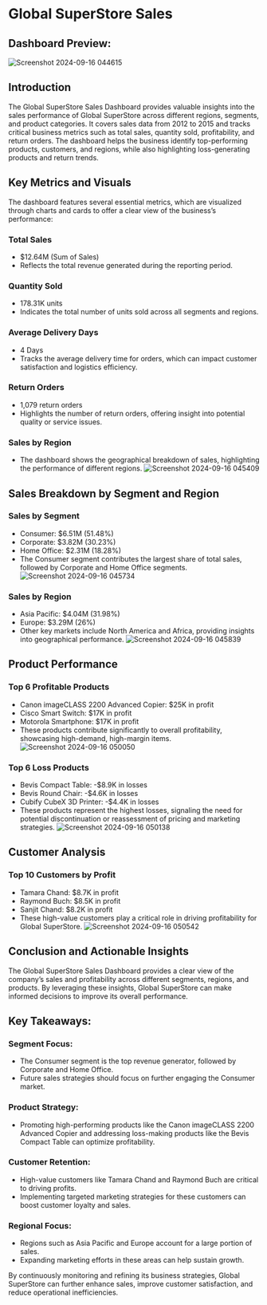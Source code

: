 # Global SuperStore Sales
## Dashboard Preview:
![Screenshot 2024-09-16 044615](https://github.com/user-attachments/assets/ddb8b292-82cf-4765-97c0-e5bdf39406a6)
## Introduction
The Global SuperStore Sales Dashboard provides valuable insights into the sales performance of Global SuperStore across different regions, segments, and product categories. It covers sales data from 2012 to 2015 and tracks critical business metrics such as total sales, quantity sold, profitability, and return orders. The dashboard helps the business identify top-performing products, customers, and regions, while also highlighting loss-generating products and return trends.

## Key Metrics and Visuals
The dashboard features several essential metrics, which are visualized through charts and cards to offer a clear view of the business’s performance:
### Total Sales
- $12.64M (Sum of Sales)
- Reflects the total revenue generated during the reporting period.
### Quantity Sold
- 178.31K units
- Indicates the total number of units sold across all segments and regions.
### Average Delivery Days
- 4 Days
- Tracks the average delivery time for orders, which can impact customer satisfaction and logistics efficiency.
### Return Orders
- 1,079 return orders
- Highlights the number of return orders, offering insight into potential quality or service issues.
### Sales by Region
- The dashboard shows the geographical breakdown of sales, highlighting the performance of different regions.
![Screenshot 2024-09-16 045409](https://github.com/user-attachments/assets/4d515080-b0a0-44c6-84c0-078f3db617b0)
## Sales Breakdown by Segment and Region
### Sales by Segment
- Consumer: $6.51M (51.48%)
- Corporate: $3.82M (30.23%)
- Home Office: $2.31M (18.28%)
- The Consumer segment contributes the largest share of total sales, followed by Corporate and Home Office segments.
![Screenshot 2024-09-16 045734](https://github.com/user-attachments/assets/4baf429c-15f5-4edf-a2e3-de80e9f7802e)

### Sales by Region
- Asia Pacific: $4.04M (31.98%)
- Europe: $3.29M (26%)
- Other key markets include North America and Africa, providing insights into geographical performance.
![Screenshot 2024-09-16 045839](https://github.com/user-attachments/assets/504cd272-6acf-4f0a-ae8f-5c53aa6620fd)
## Product Performance
### Top 6 Profitable Products
- Canon imageCLASS 2200 Advanced Copier: $25K in profit
- Cisco Smart Switch: $17K in profit
- Motorola Smartphone: $17K in profit
- These products contribute significantly to overall profitability, showcasing high-demand, high-margin items.
![Screenshot 2024-09-16 050050](https://github.com/user-attachments/assets/e0be79de-ff71-4bf0-8064-517c110aa7dd)

### Top 6 Loss Products
- Bevis Compact Table: -$8.9K in losses
- Bevis Round Chair: -$4.6K in losses
- Cubify CubeX 3D Printer: -$4.4K in losses
- These products represent the highest losses, signaling the need for potential discontinuation or reassessment of pricing and marketing strategies.
![Screenshot 2024-09-16 050138](https://github.com/user-attachments/assets/c88ea477-faf0-4638-af28-2a305cec63d8)
## Customer Analysis
### Top 10 Customers by Profit
- Tamara Chand: $8.7K in profit
- Raymond Buch: $8.5K in profit
- Sanjit Chand: $8.2K in profit
- These high-value customers play a critical role in driving profitability for Global SuperStore.
![Screenshot 2024-09-16 050542](https://github.com/user-attachments/assets/341262b0-3628-40fe-ac5f-2382140826db)
## Conclusion and Actionable Insights
The Global SuperStore Sales Dashboard provides a clear view of the company’s sales and profitability across different segments, regions, and products. By leveraging these insights, Global SuperStore can make informed decisions to improve its overall performance.

## Key Takeaways:
### Segment Focus:
- The Consumer segment is the top revenue generator, followed by Corporate and Home Office.
- Future sales strategies should focus on further engaging the Consumer market.
### Product Strategy: 
- Promoting high-performing products like the Canon imageCLASS 2200 Advanced Copier and addressing loss-making products like the Bevis Compact Table can optimize profitability.
### Customer Retention:
- High-value customers like Tamara Chand and Raymond Buch are critical to driving profits.
- Implementing targeted marketing strategies for these customers can boost customer loyalty and sales.
### Regional Focus:
- Regions such as Asia Pacific and Europe account for a large portion of sales.
- Expanding marketing efforts in these areas can help sustain growth.

By continuously monitoring and refining its business strategies, Global SuperStore can further enhance sales, improve customer satisfaction, and reduce operational inefficiencies.
